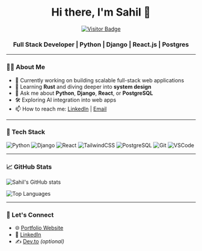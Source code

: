 <h1 align="center">Hi there, I'm Sahil 👋</h1>
<p align="center">
  <a href="https://github.com/sahilpawar-dev">
    <img src="https://komarev.com/ghpvc/?username=sahilpawar-dev&style=flat-square&color=blue" alt="Visitor Badge">
  </a>
</p>
<h3 align="center">Full Stack Developer | Python | Django | React.js | Postgres</h3>

---

### 👨‍💻 About Me

- 🔭 Currently working on building scalable full-stack web applications
- 🌱 Learning **Rust** and diving deeper into **system design**
- 💬 Ask me about **Python**, **Django**, **React**, or **PostgreSQL**
- 🛠️ Exploring AI integration into web apps
- 📫 How to reach me: [LinkedIn](https://www.linkedin.com/in/sahilpawar-developer) | [Email](mailto:sahilpawar.work@email.com)

---

### 🧰 Tech Stack

![Python](https://img.shields.io/badge/-Python-3776AB?style=for-the-badge&logo=python&logoColor=white)
![Django](https://img.shields.io/badge/-Django-092E20?style=for-the-badge&logo=django&logoColor=white)
![React](https://img.shields.io/badge/-React-61DAFB?style=for-the-badge&logo=react&logoColor=black)
![TailwindCSS](https://img.shields.io/badge/-Tailwind-06B6D4?style=for-the-badge&logo=tailwindcss&logoColor=white)
![PostgreSQL](https://img.shields.io/badge/-PostgreSQL-336791?style=for-the-badge&logo=postgresql&logoColor=white)
![Git](https://img.shields.io/badge/-Git-F05032?style=for-the-badge&logo=git&logoColor=white)
![VSCode](https://img.shields.io/badge/-VS%20Code-007ACC?style=for-the-badge&logo=visual-studio-code&logoColor=white)

---

### 📈 GitHub Stats

![Sahil's GitHub stats](https://github-readme-stats.vercel.app/api?username=sahilpawar-dev&show_icons=true&theme=tokyonight)

![Top Languages](https://github-readme-stats.vercel.app/api/top-langs/?username=sahilpawar-dev&layout=compact&theme=tokyonight)

---

### 🔗 Let's Connect

- 🌐 [Portfolio Website](https://sahilpawar.dev)
- 💼 [LinkedIn](https://www.linkedin.com/in/sahilpawar-developer/)
- ✍️ [Dev.to](https://dev.to/sahilpawar-dev) *(optional)*
